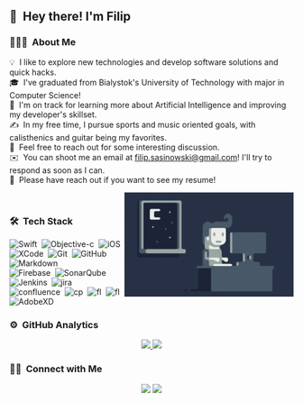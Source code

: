 ## 👋 &nbsp;Hey there! I'm Filip

### 👨🏻‍💻 &nbsp;About Me

💡 &nbsp;I like to explore new technologies and develop software solutions and quick hacks.\
🎓 &nbsp;I've graduated from Bialystok's University of Technology with major in Computer Science!\
🌱 &nbsp;I'm on track for learning more about Artificial Intelligence and improving my developer's skillset.\
✍️ &nbsp;In my free time, I pursue sports and music oriented goals, with calisthenics and guitar being my favorites.\
💬 &nbsp;Feel free to reach out for some interesting discussion.\
✉️ &nbsp;You can shoot me an email at filip.sasinowski@gmail.com! I'll try to respond as soon as I can.\
📄 &nbsp;Please have reach out if you want to see my resume!

<img alt="Night Coding" src="https://raw.githubusercontent.com/AVS1508/AVS1508/master/assets/Night-Coding.gif" align="right"/> <br>

### 🛠 &nbsp;Tech Stack

![Swift](https://img.shields.io/badge/-Swift-333333?style=flat&logo=swift)&nbsp;
![Objective-c](https://img.shields.io/badge/-obj%20c-333333?style=flat&logo=c)&nbsp;
![iOS](https://img.shields.io/badge/-iOS-333333?style=flat&logo=iOS&logoColor=FFA518)&nbsp;
![XCode](https://img.shields.io/badge/-XCode-333333?style=flat&logo=xcode)&nbsp;
![Git](https://img.shields.io/badge/-Git-333333?style=flat&logo=git)&nbsp;
![GitHub](https://img.shields.io/badge/-GitHub-333333?style=flat&logo=github)&nbsp;
![Markdown](https://img.shields.io/badge/-Markdown-333333?style=flat&logo=markdown)\
![Firebase](https://img.shields.io/badge/-Firebase-333333?style=flat&logo=firebase)&nbsp;
![SonarQube](https://img.shields.io/badge/-SonarQube-333333?style=flat&logo=sonarqube)&nbsp;
![Jenkins](https://img.shields.io/badge/-Jenkins-333333?style=flat&logo=Jenkins)&nbsp;
![jira](https://img.shields.io/badge/-JIRA-333333?style=flat&logo=jira&logoColor=0052CC)&nbsp;
![confluence](https://img.shields.io/badge/-Confluence-333333?style=flat&logo=confluence&logoColor=0052CC)&nbsp;
![cp](https://img.shields.io/badge/-Cocoapods-333333?style=flat&logo=cocoapods)&nbsp;
![fl](https://img.shields.io/badge/-Fastlane-333333?style=flat&logo=fastlane)&nbsp;
![fl](https://img.shields.io/badge/-Sourcetree-333333?style=flat&logo=sourcetree&logoColor=0052CC)&nbsp;
![AdobeXD](https://img.shields.io/badge/-AdobeXD-333333?style=flat&logo=adobe-xd)

### ⚙️ &nbsp;GitHub Analytics

<p align="center">
<a href="https://github.com/FilipSasinowski">
  <img height="180em" src="https://github-readme-stats-eight-theta.vercel.app/api?username=FilipSasinowski&show_icons=true&theme=vue-dark&include_all_commits=true&count_private=true" />
  <img height="180em" src="https://github-readme-stats-eight-theta.vercel.app/api/top-langs/?username=FilipSasinowski&layout=compact&exclude_lang=java+r&theme=vue-dark" />
</a>
</p>

### 🤝🏻 &nbsp;Connect with Me

<p align="center">
<a href="https://www.linkedin.com/in/filip-sasinowski/"><img src="https://img.shields.io/badge/-Filip%20Sasinowski-0077B5?style=flat-square&logo=Linkedin&logoColor=white"/></a>
<a href="mailto:filip.sasinowski@gmail.com"><img src="https://img.shields.io/badge/-filip.sasinowski@gmail.com-D14836?style=flat-square&logo=Gmail&logoColor=white"/></a>
</p>

[//]: <> (Read me inspired by user AVS1508)
